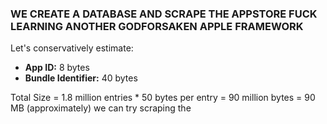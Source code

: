 ### WE CREATE A DATABASE AND SCRAPE THE APPSTORE FUCK LEARNING ANOTHER GODFORSAKEN APPLE FRAMEWORK

Let's conservatively estimate:
- **App ID:** 8 bytes
- **Bundle Identifier:** 40 bytes

Total Size = 1.8 million entries * 50 bytes per entry
           = 90 million bytes
           = 90 MB (approximately)
we can try scraping the 
